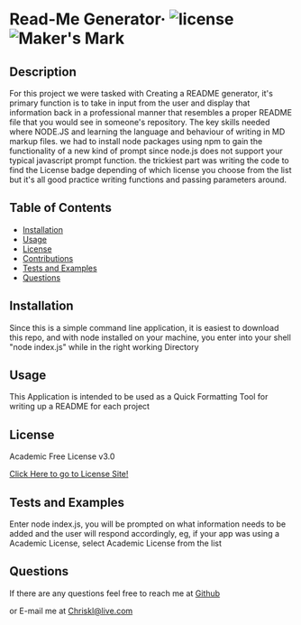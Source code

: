 # Read-Me Generator&middot; ![license](https://img.shields.io/badge/license-Academic%20Free%20License%20v3.0-blue) ![Maker's Mark](https://img.shields.io/github/repo-size/ChrisAMK/README-Generator?style=plastic)

## Description 
For this project we were tasked with Creating a README generator, it's primary function is to take in input from the user and display that information back in a professional manner that resembles a proper README file that you would see in someone's repository. The key skills needed where NODE.JS and learning the language and behaviour of writing in MD markup files. we had to install node packages using npm to gain the functionality of a new kind of prompt since node.js does not support your typical javascript prompt function. the trickiest part was writing the code to find the License badge depending of which license you choose from the list but it's all good practice writing functions and passing parameters around.

## Table of Contents 
* [Installation](#Installation)
* [Usage](#Usage)
* [License](#License)
* [Contributions](#Contributions)
* [Tests and Examples](#Tests)
* [Questions](#Questions)

## Installation <a name='Installation'></a> 
Since this is a simple command line application, it is easiest to download this repo, and with node installed on your machine, you enter into your shell "node index.js" while in the right working Directory

## Usage <a name='Usage'></a> 
This Application is intended to be used as a Quick Formatting Tool for writing up a README for each project

## License <a name='License'></a> 
Academic Free License v3.0

[Click Here to go to License Site!](https://opensource.org/licenses/AFL-3.0)

## Tests and Examples <a name='Tests'></a> 

Enter node index.js, you will be prompted on what information needs to be added and the user will respond accordingly, eg, if your app was using a Academic License, select Academic License from the list

## Questions <a name='Questions'></a> 
If there are any questions feel free to reach me at [Github](https://github.com/ChrisAMK)

or E-mail me at Chriskl@live.com

